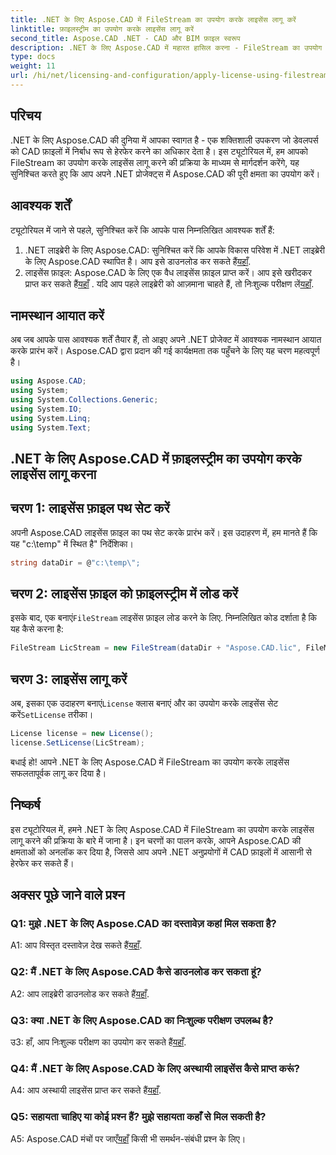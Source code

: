 ```yaml
---
title: .NET के लिए Aspose.CAD में FileStream का उपयोग करके लाइसेंस लागू करें
linktitle: फ़ाइलस्ट्रीम का उपयोग करके लाइसेंस लागू करें
second_title: Aspose.CAD .NET - CAD और BIM फ़ाइल स्वरूप
description: .NET के लिए Aspose.CAD में महारत हासिल करना - FileStream का उपयोग करके लाइसेंस को सहजता से लागू करना। चरण-दर-चरण मार्गदर्शिका का अन्वेषण करें और क्षमता को अनलॉक करें। अब डाउनलोड करो!
type: docs
weight: 11
url: /hi/net/licensing-and-configuration/apply-license-using-filestream/
---
```

## परिचय

.NET के लिए Aspose.CAD की दुनिया में आपका स्वागत है - एक शक्तिशाली उपकरण जो डेवलपर्स को CAD फ़ाइलों में निर्बाध रूप से हेरफेर करने का अधिकार देता है। इस ट्यूटोरियल में, हम आपको FileStream का उपयोग करके लाइसेंस लागू करने की प्रक्रिया के माध्यम से मार्गदर्शन करेंगे, यह सुनिश्चित करते हुए कि आप अपने .NET प्रोजेक्ट्स में Aspose.CAD की पूरी क्षमता का उपयोग करें।

## आवश्यक शर्तें

ट्यूटोरियल में जाने से पहले, सुनिश्चित करें कि आपके पास निम्नलिखित आवश्यक शर्तें हैं:
1.  .NET लाइब्रेरी के लिए Aspose.CAD: सुनिश्चित करें कि आपके विकास परिवेश में .NET लाइब्रेरी के लिए Aspose.CAD स्थापित है। आप इसे डाउनलोड कर सकते हैं[यहाँ](https://releases.aspose.com/cad/net/).
2.  लाइसेंस फ़ाइल: Aspose.CAD के लिए एक वैध लाइसेंस फ़ाइल प्राप्त करें। आप इसे खरीदकर प्राप्त कर सकते हैं[यहाँ](https://purchase.aspose.com/buy) . यदि आप पहले लाइब्रेरी को आज़माना चाहते हैं, तो निःशुल्क परीक्षण लें[यहाँ](https://releases.aspose.com/).

## नामस्थान आयात करें

अब जब आपके पास आवश्यक शर्तें तैयार हैं, तो आइए अपने .NET प्रोजेक्ट में आवश्यक नामस्थान आयात करके प्रारंभ करें। Aspose.CAD द्वारा प्रदान की गई कार्यक्षमता तक पहुँचने के लिए यह चरण महत्वपूर्ण है।
```csharp
using Aspose.CAD;
using System;
using System.Collections.Generic;
using System.IO;
using System.Linq;
using System.Text;
```

## .NET के लिए Aspose.CAD में फ़ाइलस्ट्रीम का उपयोग करके लाइसेंस लागू करना

## चरण 1: लाइसेंस फ़ाइल पथ सेट करें

अपनी Aspose.CAD लाइसेंस फ़ाइल का पथ सेट करके प्रारंभ करें। इस उदाहरण में, हम मानते हैं कि यह "c:\temp" में स्थित है\" निर्देशिका।
```csharp
string dataDir = @"c:\temp\";
```

## चरण 2: लाइसेंस फ़ाइल को फ़ाइलस्ट्रीम में लोड करें

 इसके बाद, एक बनाएं`FileStream` लाइसेंस फ़ाइल लोड करने के लिए. निम्नलिखित कोड दर्शाता है कि यह कैसे करना है:
```csharp
FileStream LicStream = new FileStream(dataDir + "Aspose.CAD.lic", FileMode.Open);
```

## चरण 3: लाइसेंस लागू करें

 अब, इसका एक उदाहरण बनाएं`License` क्लास बनाएं और का उपयोग करके लाइसेंस सेट करें`SetLicense` तरीका।
```csharp
License license = new License();
license.SetLicense(LicStream);
```

बधाई हो! आपने .NET के लिए Aspose.CAD में FileStream का उपयोग करके लाइसेंस सफलतापूर्वक लागू कर दिया है।

## निष्कर्ष

इस ट्यूटोरियल में, हमने .NET के लिए Aspose.CAD में FileStream का उपयोग करके लाइसेंस लागू करने की प्रक्रिया के बारे में जाना है। इन चरणों का पालन करके, आपने Aspose.CAD की क्षमताओं को अनलॉक कर दिया है, जिससे आप अपने .NET अनुप्रयोगों में CAD फ़ाइलों में आसानी से हेरफेर कर सकते हैं।

## अक्सर पूछे जाने वाले प्रश्न

### Q1: मुझे .NET के लिए Aspose.CAD का दस्तावेज़ कहां मिल सकता है?

 A1: आप विस्तृत दस्तावेज़ देख सकते हैं[यहाँ](https://reference.aspose.com/cad/net/).

### Q2: मैं .NET के लिए Aspose.CAD कैसे डाउनलोड कर सकता हूं?

 A2: आप लाइब्रेरी डाउनलोड कर सकते हैं[यहाँ](https://releases.aspose.com/cad/net/).

### Q3: क्या .NET के लिए Aspose.CAD का निःशुल्क परीक्षण उपलब्ध है?

 उ3: हाँ, आप निःशुल्क परीक्षण का उपयोग कर सकते हैं[यहाँ](https://releases.aspose.com/).

### Q4: मैं .NET के लिए Aspose.CAD के लिए अस्थायी लाइसेंस कैसे प्राप्त करूं?

 A4: आप अस्थायी लाइसेंस प्राप्त कर सकते हैं[यहाँ](https://purchase.aspose.com/temporary-license/).

### Q5: सहायता चाहिए या कोई प्रश्न हैं? मुझे सहायता कहाँ से मिल सकती है?

 A5: Aspose.CAD मंचों पर जाएँ[यहाँ](https://forum.aspose.com/c/cad/19) किसी भी समर्थन-संबंधी प्रश्न के लिए।